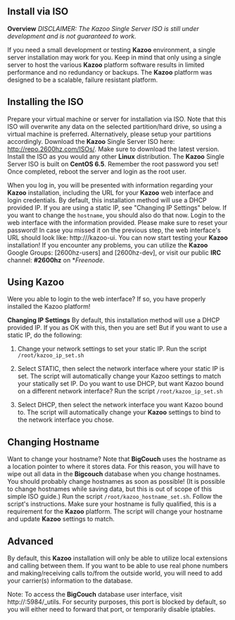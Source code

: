 ## Install via ISO 

**Overview**
*DISCLAIMER: The Kazoo Single Server ISO is still under development and is not guaranteed to work.*

If you need a small development or testing **Kazoo** environment, a single server installation may work for you. Keep in mind that only using a single server to host the various **Kazoo** platform software results in limited performance and no redundancy or backups. The **Kazoo** platform was designed to be a scalable, failure resistant platform. 
 
## Installing the ISO

Prepare your virtual machine or server for installation via ISO. Note that this ISO will overwrite any data on the selected partition/hard drive, so using a virtual machine is preferred. Alternatively, please setup your partitions accordingly. Download the **Kazoo** Single Server ISO here: http://repo.2600hz.com/ISOs/. Make sure to download the latest version. Install the ISO as you would any other **Linux** distribution. The **Kazoo** Single Server ISO is built on **CentOS 6.5**. Remember the root password you set! Once completed, reboot the server and login as the root user.

When you log in, you will be presented with information regarding your **Kazoo** installation, including the URL for your **Kazoo** web interface and login credentials. By default, this installation method will use a DHCP provided IP. If you are using a static IP, see "Changing IP Settings" below. If you want to change the `hostname`, you should also do that now. Login to the web interface with the information provided. Please make sure to reset your password! In case you missed it on the previous step, the web interface's URL should look like: http://<server-ip>/kazoo-ui. You can now start testing your **Kazoo** installation! If you encounter any problems, you can utilize the **Kazoo** Google Groups: [2600hz-users] and [2600hz-dev], or visit our public **IRC** channel: **#2600hz** on **Freenode*.
 
 
## Using Kazoo

Were you able to login to the web interface? If so, you have properly installed the Kazoo platform! 
 
**Changing IP Settings**
By default, this installation method will use a DHCP provided IP. If you as OK with this, then you are set! But if you want to use a static IP, do the following:

1. Change your network settings to set your static IP. Run the script `/root/kazoo_ip_set.sh`

2. Select STATIC, then select the network interface where your static IP is set. The script will automatically change your Kazoo settings to match your statically set IP. Do you want to use DHCP, but want Kazoo bound on a different network interface? Run the script `/root/kazoo_ip_set.sh`

3. Select DHCP, then select the network interface you want Kazoo bound to. The script will automatically change your **Kazoo** settings to bind to the network interface you chose.
 
 
## Changing Hostname

Want to change your hostname? Note that **BigCouch** uses the hostname as a location pointer to where it stores data. For this reason, you will have to wipe out all data in the **Bigcouch** database when you change hostnames. You should probably change hostnames as soon as possible! (It is possible to change hostnames while saving data, but this is out of scope of this simple ISO guide.) Run the script `/root/kazoo_hostname_set.sh`. Follow the script's instructions. Make sure your hostname is fully qualified, this is a requirement for the **Kazoo** platform. The script will change your hostname and update **Kazoo** settings to match.
 
 
## Advanced

By default, this **Kazoo** installation will only be able to utilize local extensions and calling between them. If you want to be able to use real phone numbers and making/receiving calls to/from the outside world, you will need to add your carrier(s) information to the database. 

Note: To access the **BigCouch** database user interface, visit http://<SERVER IP ADDRESS>:5984/_utils. For security purposes, this port is blocked by default, so you will either need to forward that port, or temporarily disable iptables.

